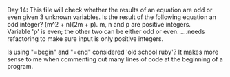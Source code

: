 Day 14: This file will check whether the results of an equation are odd or even given 3 unknown variables.
Is the result of the following equation an odd integer? (m^2 + n)(2m + p). m, n and p are positive integers.  
Variable 'p' is even; the other two can be either odd or even.
....needs refactoring to make sure input is only positive integers.

Is using "=begin" and "=end" considered 'old school ruby'?  It makes more sense to me when commenting out many lines of code at the beginning of a program.